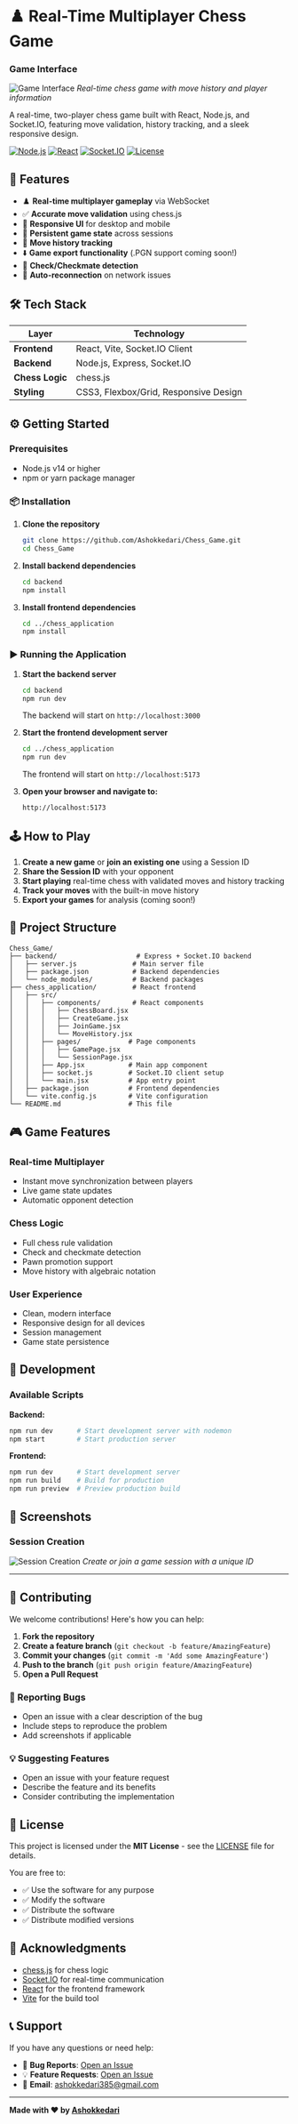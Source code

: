 # ♟️ Real-Time Multiplayer Chess Game

### Game Interface
![Game Interface](images/game_interface.png)
*Real-time chess game with move history and player information*

A real-time, two-player chess game built with React, Node.js, and Socket.IO, featuring move validation, history tracking, and a sleek responsive design.

[![Node.js](https://img.shields.io/badge/Node.js-16+-green.svg)](https://nodejs.org/)
[![React](https://img.shields.io/badge/React-18+-blue.svg)](https://reactjs.org/)
[![Socket.IO](https://img.shields.io/badge/Socket.IO-4+-orange.svg)](https://socket.io/)
[![License](https://img.shields.io/badge/License-MIT-yellow.svg)](LICENSE)

## 🚀 Features

- ♟️ **Real-time multiplayer gameplay** via WebSocket
- ✅ **Accurate move validation** using chess.js
- 📱 **Responsive UI** for desktop and mobile
- 💾 **Persistent game state** across sessions
- 📜 **Move history tracking**
- ⬇️ **Game export functionality** (.PGN support coming soon!)
- 🎯 **Check/Checkmate detection**
- 🔄 **Auto-reconnection** on network issues

## 🛠 Tech Stack

| Layer | Technology |
|-------|------------|
| **Frontend** | React, Vite, Socket.IO Client |
| **Backend** | Node.js, Express, Socket.IO |
| **Chess Logic** | chess.js |
| **Styling** | CSS3, Flexbox/Grid, Responsive Design |

## ⚙️ Getting Started

### Prerequisites

- Node.js v14 or higher
- npm or yarn package manager

### 📦 Installation

1. **Clone the repository**
   ```bash
   git clone https://github.com/Ashokkedari/Chess_Game.git
   cd Chess_Game
   ```

2. **Install backend dependencies**
   ```bash
   cd backend
   npm install
   ```

3. **Install frontend dependencies**
   ```bash
   cd ../chess_application
   npm install
   ```

### ▶️ Running the Application

1. **Start the backend server**
   ```bash
   cd backend
   npm run dev
   ```
   The backend will start on `http://localhost:3000`

2. **Start the frontend development server**
   ```bash
   cd ../chess_application
   npm run dev
   ```
   The frontend will start on `http://localhost:5173`

3. **Open your browser and navigate to:**
   ```
   http://localhost:5173
   ```

## 🕹️ How to Play

1. **Create a new game** or **join an existing one** using a Session ID
2. **Share the Session ID** with your opponent
3. **Start playing** real-time chess with validated moves and history tracking
4. **Track your moves** with the built-in move history
5. **Export your games** for analysis (coming soon!)

## 📁 Project Structure

```
Chess_Game/
├── backend/                    # Express + Socket.IO backend
│   ├── server.js              # Main server file
│   ├── package.json           # Backend dependencies
│   └── node_modules/          # Backend packages
├── chess_application/         # React frontend
│   ├── src/
│   │   ├── components/        # React components
│   │   │   ├── ChessBoard.jsx
│   │   │   ├── CreateGame.jsx
│   │   │   ├── JoinGame.jsx
│   │   │   └── MoveHistory.jsx
│   │   ├── pages/            # Page components
│   │   │   ├── GamePage.jsx
│   │   │   └── SessionPage.jsx
│   │   ├── App.jsx           # Main app component
│   │   ├── socket.js         # Socket.IO client setup
│   │   └── main.jsx          # App entry point
│   ├── package.json          # Frontend dependencies
│   └── vite.config.js        # Vite configuration
└── README.md                 # This file
```

## 🎮 Game Features

### Real-time Multiplayer
- Instant move synchronization between players
- Live game state updates
- Automatic opponent detection

### Chess Logic
- Full chess rule validation
- Check and checkmate detection
- Pawn promotion support
- Move history with algebraic notation

### User Experience
- Clean, modern interface
- Responsive design for all devices
- Session management
- Game state persistence

## 🔧 Development

### Available Scripts

**Backend:**
```bash
npm run dev      # Start development server with nodemon
npm start        # Start production server
```

**Frontend:**
```bash
npm run dev      # Start development server
npm run build    # Build for production
npm run preview  # Preview production build
```

## 📸 Screenshots


### Session Creation
![Session Creation](images/session_interface.png)
*Create or join a game session with a unique ID*

---

## 🤝 Contributing

We welcome contributions! Here's how you can help:

1. **Fork the repository**
2. **Create a feature branch** (`git checkout -b feature/AmazingFeature`)
3. **Commit your changes** (`git commit -m 'Add some AmazingFeature'`)
4. **Push to the branch** (`git push origin feature/AmazingFeature`)
5. **Open a Pull Request**

### 🐛 Reporting Bugs

- Open an issue with a clear description of the bug
- Include steps to reproduce the problem
- Add screenshots if applicable

### 💡 Suggesting Features

- Open an issue with your feature request
- Describe the feature and its benefits
- Consider contributing the implementation

## 📝 License

This project is licensed under the **MIT License** - see the [LICENSE](LICENSE) file for details.

You are free to:
- ✅ Use the software for any purpose
- ✅ Modify the software
- ✅ Distribute the software
- ✅ Distribute modified versions

## 🙏 Acknowledgments

- [chess.js](https://github.com/jhlywa/chess.js) for chess logic
- [Socket.IO](https://socket.io/) for real-time communication
- [React](https://reactjs.org/) for the frontend framework
- [Vite](https://vitejs.dev/) for the build tool

## 📞 Support

If you have any questions or need help:

- 🐛 **Bug Reports**: [Open an Issue](https://github.com/Ashokkedari/Chess_Game/issues)
- 💡 **Feature Requests**: [Open an Issue](https://github.com/Ashokkedari/Chess_Game/issues)
- 📧 **Email**: ashokkedari385@gmail.com

---

**Made with ❤️ by [Ashokkedari](https://github.com/Ashokkedari)**
